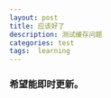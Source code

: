 ```yaml
---
layout: post
title: 应该好了
description: 测试缓存问题
categories: test
tags:  learning
---
```

### 希望能即时更新。

